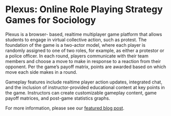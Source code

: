 # Plexus: Online Role Playing Strategy Games for Sociology

Plexus is a browser- based, realtime multiplayer game platform that allows students to engage in virtual collective action, such as protest. The foundation of the game is a two-actor model, where each player is randomly assigned to one of two roles, for example, as either a protestor or a police officer. In each round, players communicate with their team members and choose a move to make in response to a reaction from their opponent. Per the game’s payoff matrix, points are awarded based on which move each side makes in a round.

Gameplay features include realtime player action updates, integrated chat, and the inclusion of instructor-provided educational content at key points in the game. Instructors can create customizable gameplay content, game payoff matrices, and post-game statistics graphs.

For more information, please see our [featured blog post](https://reactingconsortium.wildapricot.org/Blog/12968963).
